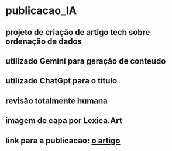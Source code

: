 # publicacao_IA

## projeto de criação de artigo tech sobre ordenação de dados

## utilizado Gemini para geração de conteudo

## utilizado ChatGpt para o titulo

## revisão totalmente humana

## imagem de capa por Lexica.Art

## link para a publicacao: [o artigo](https://web.dio.me/articles/a-melhor-estrategia-implementando-mergesort-e-quicksort-para-eficiencia-na-ordenacao?back=%2Farticles&open-modal=true&page=1&order=oldest)
